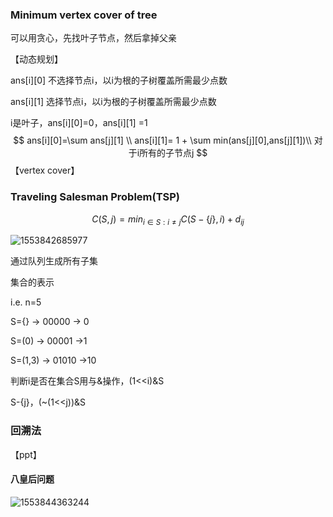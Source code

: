 ### Minimum vertex cover of tree

可以用贪心，先找叶子节点，然后拿掉父亲

【动态规划】

ans\[i][0] 不选择节点i，以i为根的子树覆盖所需最少点数

ans\[i][1] 选择节点i，以i为根的子树覆盖所需最少点数

i是叶子，ans\[i][0]=0，ans\[i][1] =1
$$
ans[i][0]=\sum ans[j][1] \\
ans[i][1]= 1 + \sum min(ans[j][0],ans[j][1])\\
对于i所有的子节点j
$$
 【vertex cover】

### Traveling Salesman Problem(TSP)

$$
C(S,j)=min _{i \in S:i \neq j}C(S-\{j\},i)+d_{ij}
$$

![1553842685977](C:\Users\Administrator\Desktop\study\算法分析与设计\assets\1553842685977.png)



通过队列生成所有子集

集合的表示

i.e. n=5

S={} -> 00000 -> 0

S=(0) -> 00001 ->1

S=(1,3) -> 01010 ->10

判断i是否在集合S用与&操作，(1<<i)&S

S-{j}，(~(1<<j))&S



### 回溯法

【ppt】

#### 八皇后问题



![1553844363244](C:\Users\Administrator\Desktop\study\算法分析与设计\assets\1553844363244.png)